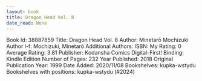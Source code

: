 ```yaml
---
layout: book
title: Dragon Head Vol. 8
date_read: None
---
```


Book Id: 38887859
Title: Dragon Head Vol. 8
Author: Minetarō Mochizuki
Author l-f: Mochizuki, Minetarō
Additional Authors: 
ISBN: 
My Rating: 0
Average Rating: 3.81
Publisher: Kodansha Comics Digital-First!
Binding: Kindle Edition
Number of Pages: 232
Year Published: 2018
Original Publication Year: 1999
Date Added: 2020/11/08
Bookshelves: kupka-wstydu
Bookshelves with positions: kupka-wstydu (#2024)

